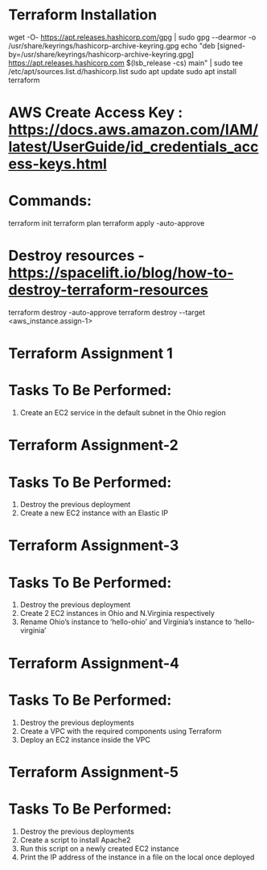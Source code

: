 # Terraform Installation 

wget -O- https://apt.releases.hashicorp.com/gpg | sudo gpg --dearmor -o /usr/share/keyrings/hashicorp-archive-keyring.gpg
echo "deb [signed-by=/usr/share/keyrings/hashicorp-archive-keyring.gpg] https://apt.releases.hashicorp.com $(lsb_release -cs) main" | sudo tee /etc/apt/sources.list.d/hashicorp.list
sudo apt update 
sudo apt install terraform

# AWS Create Access Key : https://docs.aws.amazon.com/IAM/latest/UserGuide/id_credentials_access-keys.html

# Commands:
terraform init
terraform plan
terraform apply -auto-approve

# Destroy resources - https://spacelift.io/blog/how-to-destroy-terraform-resources
terraform destroy -auto-approve
terraform destroy --target <aws_instance.assign-1>

# Terraform Assignment 1
# Tasks To Be Performed: 
1.	Create an EC2 service in the default subnet in the Ohio region

# Terraform Assignment-2
# Tasks To Be Performed: 
1. Destroy the previous deployment 
2. Create a new EC2 instance with an Elastic IP

# Terraform Assignment-3
# Tasks To Be Performed: 
1. Destroy the previous deployment 
2. Create 2 EC2 instances in Ohio and N.Virginia respectively 
3. Rename Ohio’s instance to ‘hello-ohio’ and Virginia’s instance to ‘hello-virginia’

# Terraform Assignment-4
# Tasks To Be Performed: 
1. Destroy the previous deployments 
2. Create a VPC with the required components using Terraform 
3. Deploy an EC2 instance inside the VPC

# Terraform Assignment-5
# Tasks To Be Performed: 
1. Destroy the previous deployments 
2. Create a script to install Apache2 
3. Run this script on a newly created EC2 instance 
4. Print the IP address of the instance in a file on the local once deployed

